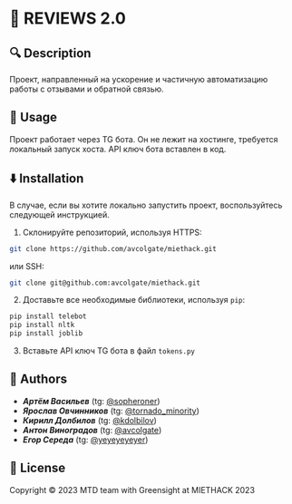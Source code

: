 # 💯 REVIEWS 2.0

## 🔍 Description

Проект, направленный на ускорение и частичную автоматизацию работы с отзывами и обратной связью.

## 🚀 Usage

Проект работает через TG бота. Он не лежит на хостинге, требуется локальный запуск хоста.
API ключ бота вставлен в код.

## ⬇️ Installation

В случае, если вы хотите локально запустить проект, воспользуйтесь следующей инструкцией.

1. Склонируйте репозиторий, используя HTTPS:

```sh
git clone https://github.com/avcolgate/miethack.git
```

или SSH:

```sh
git clone git@github.com:avcolgate/miethack.git
```

2. Доставьте все необходимые библиотеки, используя `pip`:

```sh
pip install telebot
pip install nltk
pip install joblib
```

3. Вставьте API ключ TG бота в файл `tokens.py`

## 👤 Authors

- **_Артём Васильев_** (tg: [@sopheroner](https://t.me/sopheroner))
- **_Ярослав Овчинников_** (tg: [@tornado_minority](https://t.me/tornado_minority))
- **_Кирилл Долбилов_** (tg: [@kdolbilov](https://t.me/kdolbilov))
- **_Антон Виноградов_** (tg: [@avcolgate](https://t.me/avcolgate))
- **_Егор Середа_** (tg: [@yeyeyeyeyer](https://t.me/yeyeyeyeyer))

## 📝 License

Copyright &copy; 2023 MTD team with Greensight at MIETHACK 2023
